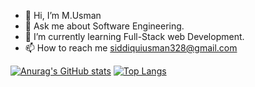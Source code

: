 - 👋 Hi, I’m M.Usman
- 👀 Ask me about Software Engineering.
- 🌱 I’m currently learning Full-Stack web Development.
- 📫 How to reach me siddiquiusman328@gmail.com

<!---
usman-90/usman-90 is a ✨ special ✨ repository because its `README.md` (this file) appears on your GitHub profile.
You can click the Preview link to take a look at your changes.
--->
[![Anurag's GitHub stats](https://github-readme-stats.vercel.app/api?username=usman-90&count_private=true&show_icons=true&theme=cobalt)](https://github.com/anuraghazra/github-readme-stats)
[![Top Langs](https://github-readme-stats.vercel.app/api/top-langs/?username=anuraghazra&layout=compact)](https://github.com/anuraghazra/github-readme-stats)
